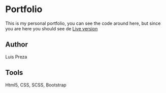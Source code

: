# Portfolio
This is my personal portfolio, you can see the code around here, but since you are here you should see de [Live version](https://men32z.github.io/portfolio/)

## Author 
Luis Preza
## Tools
Html5, CSS, SCSS, Bootstrap
